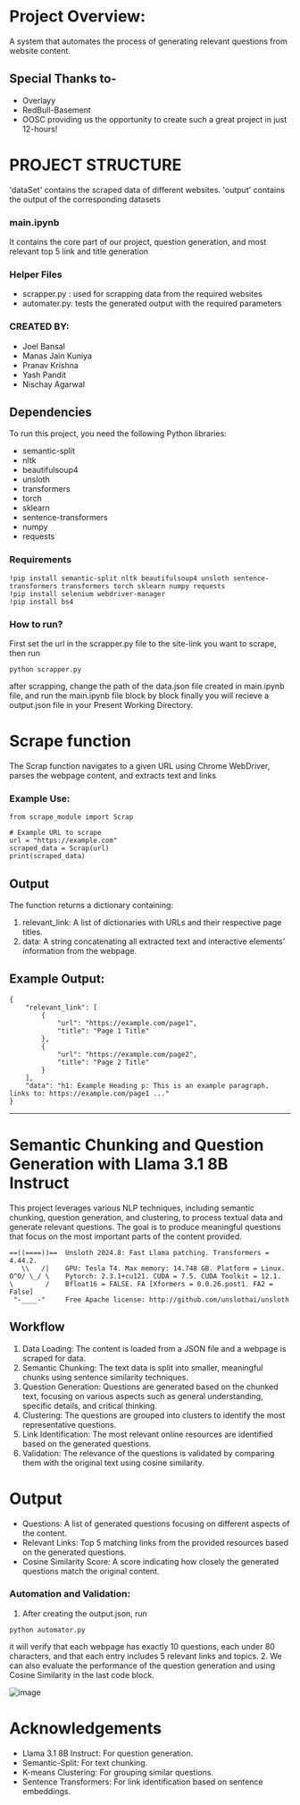 # Project Overview:
A system that automates the process of generating relevant questions from website content.

## Special Thanks to-
* Overlayy
* RedBull-Basement
* OOSC
providing us the opportunity to create such a great project in just 12-hours!

# PROJECT STRUCTURE
'dataSet' contains the scraped data of different websites.
'output' contains the output of the corresponding datasets
### main.ipynb
It contains the core part of our project, question generation, and most relevant top 5 link and title generation
### Helper Files
* scrapper.py : used for scrapping data from the required websites
* automater.py: tests the generated output with the required parameters

### CREATED BY:
* Joel Bansal
* Manas Jain Kuniya
* Pranav Krishna
* Yash Pandit
* Nischay Agarwal

## Dependencies
To run this project, you need the following Python libraries:

* semantic-split
* nltk
* beautifulsoup4
* unsloth
* transformers
* torch
* sklearn
* sentence-transformers
* numpy
* requests

### Requirements
```
!pip install semantic-split nltk beautifulsoup4 unsloth sentence-transformers transformers torch sklearn numpy requests
!pip install selenium webdriver-manager
!pip install bs4
```

### How to run?
First set the url in the scrapper.py file to the site-link you want to scrape, then run
```
python scrapper.py
```
after scrapping, change the path of the data.json file created in main.ipynb file,
and run the main.ipynb file block by block
finally you will recieve a output.json file in your Present Working Directory.


# Scrape function

The Scrap function navigates to a given URL using Chrome WebDriver, parses the webpage content, and extracts text and links


### Example Use:
```
from scrape_module import Scrap

# Example URL to scrape
url = "https://example.com"
scraped_data = Scrap(url)
print(scraped_data)

```

## Output

The function returns a dictionary containing:

1. relevant_link: A list of dictionaries with URLs and their respective page titles.
2. data: A string concatenating all extracted text and interactive elements' information from the webpage.

## Example Output:
```
{
    "relevant_link": [
        {
            "url": "https://example.com/page1",
            "title": "Page 1 Title"
        },
        {
            "url": "https://example.com/page2",
            "title": "Page 2 Title"
        }
    ],
    "data": "h1: Example Heading p: This is an example paragraph. links to: https://example.com/page1 ..."
}
```

__________________________________________________________________________________________________________________

# Semantic Chunking and Question Generation with Llama 3.1 8B Instruct
This project leverages various NLP techniques, including semantic chunking, question generation, and clustering, to process textual data and generate relevant questions. The goal is to produce meaningful questions that focus on the most important parts of the content provided.

```
==((====))==  Unsloth 2024.8: Fast Llama patching. Transformers = 4.44.2.
   \\   /|    GPU: Tesla T4. Max memory: 14.748 GB. Platform = Linux.
O^O/ \_/ \    Pytorch: 2.3.1+cu121. CUDA = 7.5. CUDA Toolkit = 12.1.
\        /    Bfloat16 = FALSE. FA [Xformers = 0.0.26.post1. FA2 = False]
 "-____-"     Free Apache license: http://github.com/unslothai/unsloth
```

## Workflow
1. Data Loading: The content is loaded from a JSON file and a webpage is scraped for data.
2. Semantic Chunking: The text data is split into smaller, meaningful chunks using sentence similarity techniques.
3. Question Generation: Questions are generated based on the chunked text, focusing on various aspects such as general understanding, specific details, and critical thinking.
4. Clustering: The questions are grouped into clusters to identify the most representative questions.
5. Link Identification: The most relevant online resources are identified based on the generated questions.
5. Validation: The relevance of the questions is validated by comparing them with the original text using cosine similarity.

# Output
* Questions: A list of generated questions focusing on different aspects of the content.
* Relevant Links: Top 5 matching links from the provided resources based on the generated questions.
* Cosine Similarity Score: A score indicating how closely the generated questions match the original content.

### Automation and Validation:
1. After creating the output.json, run
```
python automator.py
```
it will verify that each webpage has exactly 10 questions, each under 80 characters, and that each entry includes 5 relevant links and topics.
2. We can also evaluate the performance of the question generation and using Cosine Similarity in the last code block.

![image](https://github.com/user-attachments/assets/29b4beec-dcf4-4dcf-b787-1fb92f668c28)

# Acknowledgements
* Llama 3.1 8B Instruct: For question generation.
* Semantic-Split: For text chunking.
* K-means Clustering: For grouping similar questions.
* Sentence Transformers: For link identification based on sentence embeddings.
